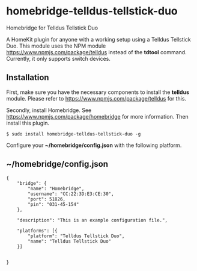 # homebridge-telldus-tellstick-duo
Homebridge for Telldus Tellstick Duo

A HomeKit plugin for anyone with a working setup using a Telldus Tellstick Duo.
This module uses the NPM module https://www.npmjs.com/package/telldus instead of
the **tdtool** command. Currently, it only supports switch devices.

## Installation

First, make sure you have the necessary components to install the **telldus** module.
Please refer to https://www.npmjs.com/package/telldus for this.

Secondly, install Homebridge. See https://www.npmjs.com/package/homebridge for more information.
Then install this plugin.

    $ sudo install homebridge-telldus-tellstick-duo -g

Configure your **~/homebridge/config.json** with the following platform.

## ~/homebridge/config.json

    {
        "bridge": {
            "name": "Homebridge",
            "username": "CC:22:3D:E3:CE:30",
            "port": 51826,
            "pin": "031-45-154"
        },

        "description": "This is an example configuration file.",

        "platforms": [{
            "platform": "Telldus Tellstick Duo",
            "name": "Telldus Tellstick Duo"
        }]


    }
